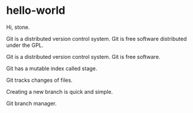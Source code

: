 # hello-world

Hi, stone.

Git is a distributed version control system.
Git is free software distributed under the GPL.

Git is a distributed version control system.
Git is free software.

Git has a mutable index called stage.

Git tracks changes of files.

Creating a new branch is quick and simple.

Git branch manager.